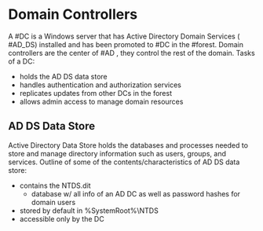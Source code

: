 # Domain Controllers
A #DC is a Windows server that has Active Directory Domain Services ( #AD_DS) installed and has been promoted to #DC in the #forest. Domain controllers are the center of #AD , they control the rest of the domain. 
Tasks of a DC:
- holds the AD DS data store
- handles authentication and authorization services
- replicates updates from other DCs in the forest
- allows admin access to manage domain resources

## AD DS Data Store
Active Directory Data Store holds the databases and processes needed to store and manage directory information such as users, groups, and services.
Outline of some of the contents/characteristics of AD DS data store:
- contains the NTDS.dit 
	- database w/ all info of an AD DC as well as password hashes for domain users
- stored by default in %SystemRoot%\\NTDS
- accessible only by the DC


